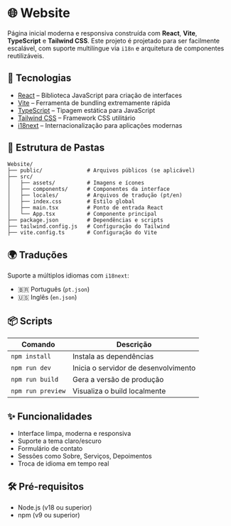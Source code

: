 # 🌐 Website

Página inicial moderna e responsiva construída com **React**, **Vite**, **TypeScript** e **Tailwind CSS**. Este projeto é projetado para ser facilmente escalável, com suporte multilíngue via `i18n` e arquitetura de componentes reutilizáveis.

## 🚀 Tecnologias

- [React](https://reactjs.org/) – Biblioteca JavaScript para criação de interfaces
- [Vite](https://vitejs.dev/) – Ferramenta de bundling extremamente rápida
- [TypeScript](https://www.typescriptlang.org/) – Tipagem estática para JavaScript
- [Tailwind CSS](https://tailwindcss.com/) – Framework CSS utilitário
- [i18next](https://www.i18next.com/) – Internacionalização para aplicações modernas

## 📁 Estrutura de Pastas

```
Website/
├── public/              # Arquivos públicos (se aplicável)
├── src/
│   ├── assets/          # Imagens e ícones
│   ├── components/      # Componentes da interface
│   ├── locales/         # Arquivos de tradução (pt/en)
│   ├── index.css        # Estilo global
│   ├── main.tsx         # Ponto de entrada React
│   └── App.tsx          # Componente principal
├── package.json         # Dependências e scripts
├── tailwind.config.js   # Configuração do Tailwind
├── vite.config.ts       # Configuração do Vite
```

## 🌍 Traduções

Suporte a múltiplos idiomas com `i18next`:
- 🇧🇷 Português (`pt.json`)
- 🇺🇸 Inglês (`en.json`)

## 📦 Scripts

| Comando | Descrição |
|--------|------------|
| `npm install` | Instala as dependências |
| `npm run dev` | Inicia o servidor de desenvolvimento |
| `npm run build` | Gera a versão de produção |
| `npm run preview` | Visualiza o build localmente |

## ✨ Funcionalidades

- Interface limpa, moderna e responsiva
- Suporte a tema claro/escuro
- Formulário de contato
- Sessões como Sobre, Serviços, Depoimentos
- Troca de idioma em tempo real

## 🛠️ Pré-requisitos

- Node.js (v18 ou superior)
- npm (v9 ou superior)